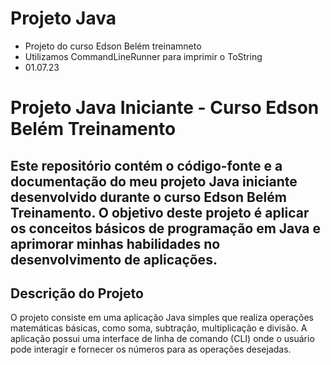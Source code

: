 # Projeto Java 

- Projeto do curso Edson Belém treinamneto
- Utilizamos CommandLineRunner para imprimir o ToString
- 01.07.23 

# Projeto Java Iniciante - Curso Edson Belém Treinamento

## Este repositório contém o código-fonte e a documentação do meu projeto Java iniciante desenvolvido durante o curso Edson Belém Treinamento. O objetivo deste projeto é aplicar os conceitos básicos de programação em Java e aprimorar minhas habilidades no desenvolvimento de aplicações.

## Descrição do Projeto
O projeto consiste em uma aplicação Java simples que realiza operações matemáticas básicas, como soma, subtração, multiplicação e divisão. A aplicação possui uma interface de linha de comando (CLI) onde o usuário pode interagir e fornecer os números para as operações desejadas.
